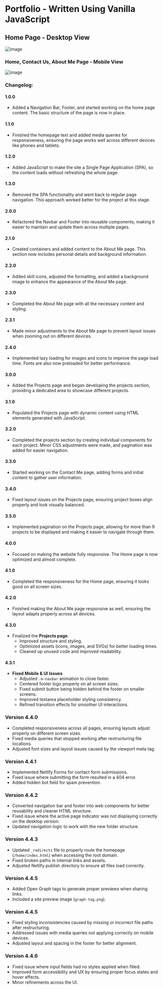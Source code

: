 # Portfolio - Written Using Vanilla JavaScript

## Home Page - Desktop View

![image](https://github.com/user-attachments/assets/e14302c9-3593-4f47-a774-3087e2e3b831)

### Home, Contact Us, About Me Page - Mobile View

![image](https://github.com/user-attachments/assets/b29e652d-e3f8-42c9-bc52-041c886a9c29)

### **Changelog:**

#### **1.0.0**

- Added a Navigation Bar, Footer, and started working on the home page content. The basic structure of the page is now in place.

#### **1.1.0**

- Finished the homepage text and added media queries for responsiveness, ensuring the page works well across different devices like phones and tablets.

#### **1.2.0**

- Added JavaScript to make the site a Single Page Application (SPA), so the content loads without refreshing the whole page.

#### **1.3.0**

- Removed the SPA functionality and went back to regular page navigation. This approach worked better for the project at this stage.

#### **2.0.0**

- Refactored the Navbar and Footer into reusable components, making it easier to maintain and update them across multiple pages.

#### **2.1.0**

- Created containers and added content to the About Me page. This section now includes personal details and background information.

#### **2.2.0**

- Added skill icons, adjusted the formatting, and added a background image to enhance the appearance of the About Me page.

#### **2.3.0**

- Completed the About Me page with all the necessary content and styling.

#### **2.3.1**

- Made minor adjustments to the About Me page to prevent layout issues when zooming out on different devices.

#### **2.4.0**

- Implemented lazy loading for images and icons to improve the page load time. Fonts are also now preloaded for better performance.

#### **3.0.0**

- Added the Projects page and began developing the projects section, providing a dedicated area to showcase different projects.

#### **3.1.0**

- Populated the Projects page with dynamic content using HTML elements generated with JavaScript.

#### **3.2.0**

- Completed the projects section by creating individual components for each project. Minor CSS adjustments were made, and pagination was added for easier navigation.

#### **3.3.0**

- Started working on the Contact Me page, adding forms and initial content to gather user information.

#### **3.4.0**

- Fixed layout issues on the Projects page, ensuring project boxes align properly and look visually balanced.

#### **3.5.0**

- Implemented pagination on the Projects page, allowing for more than 9 projects to be displayed and making it easier to navigate through them.

#### **4.0.0**

- Focused on making the website fully responsive. The Home page is now optimized and almost complete.

#### **4.1.0**

- Completed the responsiveness for the Home page, ensuring it looks good on all screen sizes.

#### **4.2.0**

- Finished making the About Me page responsive as well, ensuring the layout adapts properly across all devices.

#### **4.3.0**

- Finalized the **Projects page**.
  - Improved structure and styling.
  - Optimized assets (icons, images, and SVGs) for better loading times.
  - Cleaned up unused code and improved readability.

#### **4.3.1**

- **Fixed Mobile & UI Issues**
  - Adjusted `.m-navbar` animation to close faster.
  - Centered footer logo properly on all screen sizes.
  - Fixed submit button being hidden behind the footer on smaller screens.
  - Improved textarea placeholder styling consistency.
  - Refined transition effects for smoother UI interactions.

### Version 4.4.0

- Completed responsiveness across all pages, ensuring layouts adjust properly on different screen sizes.
- Fixed media queries that stopped working after restructuring file locations.
- Adjusted font sizes and layout issues caused by the viewport meta tag.

### Version 4.4.1

- Implemented Netlify Forms for contact form submissions.
- Fixed issue where submitting the form resulted in a 404 error.
- Added hidden bot field for spam prevention.

### Version 4.4.2

- Converted navigation bar and footer into web components for better reusability and cleaner HTML structure.
- Fixed issue where the active page indicator was not displaying correctly on the desktop version.
- Updated navigation logic to work with the new folder structure.

### Version 4.4.3

- Updated `_redirects` file to properly route the homepage (`/home/index.html`) when accessing the root domain.
- Fixed broken paths in internal links and assets.
- Adjusted Netlify publish directory to ensure all files load correctly.

### Version 4.4.5

- Added Open Graph tags to generate proper previews when sharing links.
- Included a site preview image (`graph-tag.png`).

### Version 4.4.5

- Fixed styling inconsistencies caused by missing or incorrect file paths after restructuring.
- Addressed issues with media queries not applying correctly on mobile devices.
- Adjusted layout and spacing in the footer for better alignment.

### Version 4.4.6

- Fixed issue where input fields had no styles applied when filled.
- Improved form accessibility and UX by ensuring proper focus states and hover effects.
- Minor refinements across the UI.
